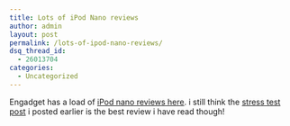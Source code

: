 ```yaml
---
title: Lots of iPod Nano reviews
author: admin
layout: post
permalink: /lots-of-ipod-nano-reviews/
dsq_thread_id:
  - 26013704
categories:
  - Uncategorized
---
```

Engadget has a load of [iPod nano reviews here][1]. i still think the [stress test post][2] i posted earlier is the best review i have read though!

 [1]: http://www.engadget.com/entry/1234000040058396/
 [2]: http://blog.lotas-smartman.net/archive/2005/09/12/12038.aspx